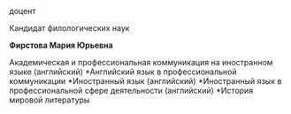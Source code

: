 доцент

Кандидат филологических наук

**Фирстова Мария Юрьевна**

Академическая и профессиональная коммуникация на иностранном языке (английский)
	*Английский язык в профессиональной коммуникации
	*Иностранный язык (английский)
	*Иностранный язык в профессиональной сфере деятельности (английский)
	*История мировой литературы